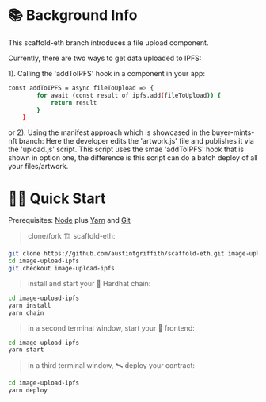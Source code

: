 # 📚 Background Info

This scaffold-eth branch introduces a file upload component. 

Currently, there are two ways to get data uploaded to IPFS: 

1). Calling the 'addToIPFS' hook in a component in your app:
```bash
const addToIPFS = async fileToUpload => {
        for await (const result of ipfs.add(fileToUpload)) {
            return result
        }
    }
```
or
2). Using the manifest approach which is showcased in the buyer-mints-nft branch:
Here the developer edits the 'artwork.js' file and publishes it via the 'upload.js' script.
This script uses the smae 'addToIPFS' hook that is shown in option one, the difference is this script can do a batch deploy of all your files/artwork. 

# 🏄‍♂️ Quick Start

Prerequisites: [Node](https://nodejs.org/en/download/) plus [Yarn](https://classic.yarnpkg.com/en/docs/install/) and [Git](https://git-scm.com/downloads)

> clone/fork 🏗 scaffold-eth:

```bash
git clone https://github.com/austintgriffith/scaffold-eth.git image-upload-ipfs
cd image-upload-ipfs
git checkout image-upload-ipfs
```

> install and start your 👷‍ Hardhat chain:

```bash
cd image-upload-ipfs
yarn install
yarn chain
```

> in a second terminal window, start your 📱 frontend:

```bash
cd image-upload-ipfs
yarn start
```

> in a third terminal window, 🛰 deploy your contract:

```bash
cd image-upload-ipfs
yarn deploy
```

